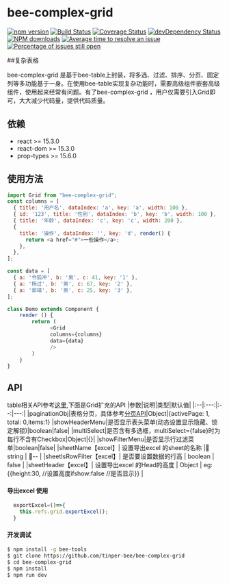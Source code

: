 # bee-complex-grid

[![npm version](https://img.shields.io/npm/v/bee-complex-grid.svg)](https://www.npmjs.com/package/bee-complex-grid)
[![Build Status](https://img.shields.io/travis/tinper-bee/bee-complex-grid/master.svg)](https://travis-ci.org/tinper-bee/bee-complex-grid)
[![Coverage Status](https://coveralls.io/repos/github/tinper-bee/bee-complex-grid/badge.svg?branch=master)](https://coveralls.io/github/tinper-bee/bee-complex-grid?branch=master)
[![devDependency Status](https://img.shields.io/david/dev/tinper-bee/bee-complex-grid.svg)](https://david-dm.org/tinper-bee/bee-complex-grid#info=devDependencies)
[![NPM downloads](http://img.shields.io/npm/dm/bee-complex-grid.svg?style=flat)](https://npmjs.org/package/bee-complex-grid)
[![Average time to resolve an issue](http://isitmaintained.com/badge/resolution/tinper-bee/bee-complex-grid.svg)](http://isitmaintained.com/project/tinper-bee/bee-complex-grid "Average time to resolve an issue")
[![Percentage of issues still open](http://isitmaintained.com/badge/open/tinper-bee/bee-complex-grid.svg)](http://isitmaintained.com/project/tinper-bee/bee-complex-grid "Percentage of issues still open")


##复杂表格

bee-complex-grid 是基于bee-table上封装，将多选、过滤、排序、分页、固定列等多功能基于一身。在使用bee-table实现复杂功能时，需要高级组件嵌套高级组件，使用起来经常有问题。有了bee-complex-grid ，用户仅需要引入Grid即可，大大减少代码量，提供代码质量。

## 依赖

- react >= 15.3.0
- react-dom >= 15.3.0
- prop-types >= 15.6.0

## 使用方法

```js
import Grid from "bee-complex-grid";
const columns = [
  { title: '用户名', dataIndex: 'a', key: 'a', width: 100 },
  { id: '123', title: '性别', dataIndex: 'b', key: 'b', width: 100 },
  { title: '年龄', dataIndex: 'c', key: 'c', width: 200 },
  {
    title: '操作', dataIndex: '', key: 'd', render() {
      return <a href="#">一些操作</a>;
    },
  },
];

const data = [
  { a: '令狐冲', b: '男', c: 41, key: '1' },
  { a: '杨过', b: '男', c: 67, key: '2' },
  { a: '郭靖', b: '男', c: 25, key: '3' },
];

class Demo extends Component {
    render () {
        return (
              <Grid
              columns={columns}
              data={data}
              />
        )
    }
}
```

## API
table相关API参考[这里](http://bee.tinper.org/bee-table#bee-table),下面是Grid扩充的API
|参数|说明|类型|默认值|
|:--|:---:|:--:|---:|
|paginationObj|表格分页，具体参考[分页API](http://bee.tinper.org/bee-pagination#bee-pagination)|Object|{activePage: 1, total: 0,items:1}
|showHeaderMenu|是否显示表头菜单(动态设置显示隐藏、锁定解锁)|boolean|false|
|multiSelect|是否含有多选框，multiSelect={false}时为每行不含有Checkbox|Object|{}|
|showFilterMenu|是否显示行过滤菜单|boolean|false|
|sheetName【excel】| 设置导出excel 的sheet的名称 | string | -- |
|sheetIsRowFilter【excel】| 是否要设置数据的行高 | boolean | false |
|sheetHeader【excel】| 设置导出excel 的Head的高度 | Object | eg:{{height:30, //设置高度ifshow:false //是否显示}} |


####  导出excel 使用

```js
  exportExcel=()=>{
    this.refs.grid.exportExcel();
  }
```

#### 开发调试

```sh
$ npm install -g bee-tools
$ git clone https://github.com/tinper-bee/bee-complex-grid
$ cd bee-complex-grid
$ npm install
$ npm run dev
```
